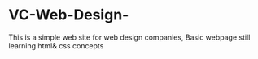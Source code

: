 # VC-Web-Design-
This is a simple web site for web design companies, Basic webpage still learning html& css concepts
